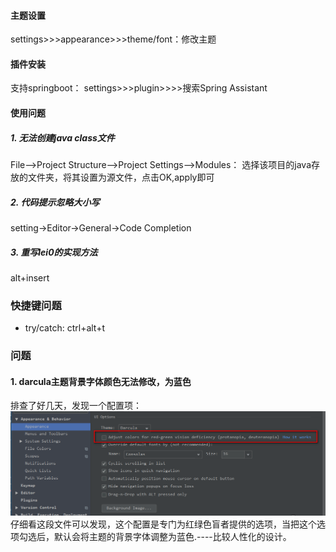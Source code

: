 #### 主题设置
settings>>>appearance>>>theme/font：修改主题





#### 插件安装
支持springboot：
settings>>>plugin>>>>搜索Spring Assistant


#### 使用问题
##### 1. 无法创建java class文件
File——>Project Structure——>Project Settings——>Modules：
选择该项目的java存放的文件夹，将其设置为源文件，点击OK,apply即可

##### 2. 代码提示忽略大小写
setting->Editor->General->Code Completion

##### 3. 重写lei0的实现方法
alt+insert


### 快捷键问题
 - try/catch: ctrl+alt+t
 
 
### 问题
#### 1. darcula主题背景字体颜色无法修改，为蓝色
排查了好几天，发现一个配置项：
![](jpg/blue-theme.png)
仔细看这段文件可以发现，这个配置是专门为红绿色盲者提供的选项，当把这个选项勾选后，默认会将主题的背景字体调整为蓝色.----比较人性化的设计。


